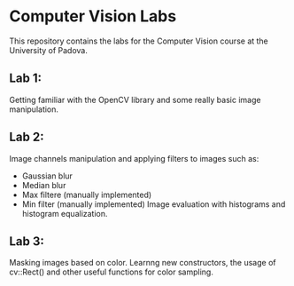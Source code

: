 # Computer Vision Labs
This repository contains the labs for the Computer Vision course at the University of Padova.

## Lab 1: 
Getting familiar with the OpenCV library and some really basic image manipulation.

## Lab 2:
Image channels manipulation and applying filters to images such as:
* Gaussian blur
* Median blur
* Max filtere (manually implemented)
* Min filter (manually implemented)
Image evaluation with histograms and histogram equalization.


## Lab 3:
Masking images based on color. Learnng new constructors, the usage of cv::Rect() and other useful functions for color sampling.